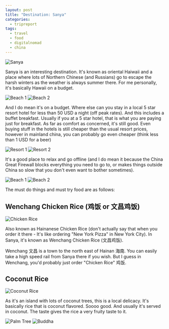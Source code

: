 ```yaml
---
layout: post
title: "Destination: Sanya"
categories:
  - tripreport
tags:
  - travel
  - food
  - digitalnomad
  - china
---
```


![Sanya](https://images.itinerantfoodie.com/sanya-trip-report/resized-IMG_0071.png)

Sanya is an interesting destination. It's known as oriental Haiwaii and a place where lots of Northern Chinese (and Russians) go to escape the harsh winters as the weather is always summer there. For me personally, it's basically Hawaii on a budget.

![Beach 1](https://images.itinerantfoodie.com/sanya-trip-report/resized-IMG_0047.png)
![Beach 2](https://images.itinerantfoodie.com/sanya-trip-report/resized-IMG_0052.png)

And I do mean it's on a budget. Where else can you stay in a local 5 star resort hotel for less than 50 USD a night (off peak rates). And this includes a buffet breakfast. Usually if you at a 5 star hotel, that is what you are paying just for breakfast. As far as comfort as concerned, it's still good. Even buying stuff in the hotels is still cheaper than the usual resort prices, however in mainland china, you can probably go even cheaper (think less than 1 USD for a beer)

![Resort 1](https://images.itinerantfoodie.com/sanya-trip-report/resized-IMG_0066.png)
![Resort 2](https://images.itinerantfoodie.com/sanya-trip-report/resized-IMG_0065.png)

It's a good place to relax and go offline (and I do mean it because the China Great Firewall blocks everything you need to go to, or makes things outside China so slow that you don't even want to bother sometimes).

![Beach 1](https://images.itinerantfoodie.com/sanya-trip-report/resized-IMG_0077.png)
![Beach 2](https://images.itinerantfoodie.com/sanya-trip-report/resized-IMG_0078.png)

The must do things and must try food are as follows:

## Wenchang Chicken Rice (鸡饭 or 文昌鸡饭)

![Chicken Rice](https://images.itinerantfoodie.com/sanya-trip-report/resized-IMG_0113.png)

Also known as Hainanese Chicken Rice (don't actually say that when you order it there - It's like ordering "New York  Pizza" in New York City). In Sanya, it's known as Wenchang Chicken Rice (文昌鸡饭).

Wenchang 文昌 is a town to the north east of Hainan 海南. You can easily take a high speed rail from Sanya there if you wish. But I guess in Wenchang, you'd probably just order "Chicken Rice" 鸡饭.

## Coconut Rice

![Coconut Rice](https://images.itinerantfoodie.com/sanya-trip-report/resized-IMG_0102.png)

As it's an island with lots of coconut trees, this is a local delicacy. It's basically rice that is coconut flavored. Soooo good. And usually it's served in coconut. The taste gives the rice a very fruity taste to it.

![Palm Tree](https://images.itinerantfoodie.com/sanya-trip-report/resized-IMG_0056.png)
![Buddha](https://images.itinerantfoodie.com/sanya-trip-report/resized-IMG_0054.png)
